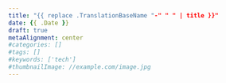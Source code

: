 ```yaml
---
title: "{{ replace .TranslationBaseName "-" " " | title }}"
date: {{ .Date }}
draft: true
metaAlignment: center
#categories: []
#tags: []
#keywords: ['tech']
#thumbnailImage: //example.com/image.jpg
---
```


<!--more-->

